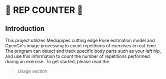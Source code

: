 # 👑 **REP COUNTER** 👑

## Introduction 

  This project utilizes Mediapipes cutting edge Pose esitmation model and OpenCv's image processing to count repetitions of exercises in real-time. The program can detect and track specific body parts such as your left hip, and use this information to count the number of repetitions performed during an exercise. To get started, please read the 
  > Usage
section




